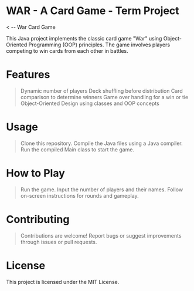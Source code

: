 # WAR - A Card Game - Term Project
< -- War Card Game <!-- Replace with an actual screenshot of your game -->

This Java project implements the classic card game "War" using Object-Oriented Programming (OOP) principles. The game involves players competing to win cards from each other in battles.

# Features
 > Dynamic number of players
 > Deck shuffling before distribution
 > Card comparison to determine winners
 > Game over handling for a win or tie
 > Object-Oriented Design using classes and OOP concepts

# Usage
 > Clone this repository.
 > Compile the Java files using a Java compiler.
 > Run the compiled Main class to start the game.

 # How to Play
 > Run the game.
 > Input the number of players and their names.
 > Follow on-screen instructions for rounds and gameplay.

# Contributing
 > Contributions are welcome! Report bugs or suggest improvements through issues or pull requests.

# License
This project is licensed under the MIT License.
